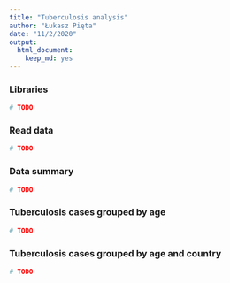 ```yaml
---
title: "Tuberculosis analysis"
author: "Łukasz Pięta"
date: "11/2/2020"
output: 
  html_document: 
    keep_md: yes
---
```

### Libraries


```r
# TODO
```

### Read data


```r
# TODO
```

### Data summary


```r
# TODO
```

### Tuberculosis cases grouped by age


```r
# TODO
```

### Tuberculosis cases grouped by age and country


```r
# TODO
```
